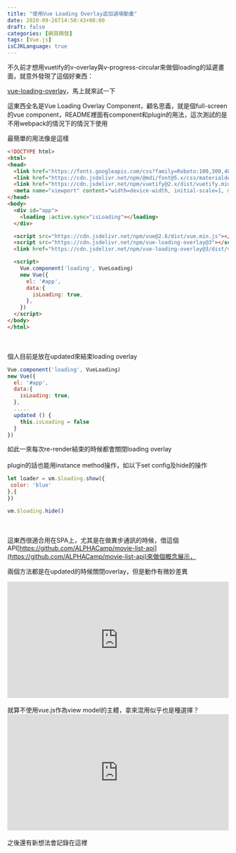 ```yaml
---
title: "使用Vue Loading Overlay追加過場動畫"
date: 2020-09-26T14:50:43+08:00
draft: false
categories: [網頁開發]
tags: [Vue.js]
isCJKLanguage: true
---
```

不久前才想用vuetify的v-overlay與v-progress-circular來做個loading的延遲畫面，就意外發現了這個好東西：
  
[vue-loading-overlay](https://www.npmjs.com/package/vue-loading-overlay)，馬上就來試一下

<!--more-->
這東西全名是Vue Loading Overlay Component，顧名思義，就是個full-screen的vue component，README裡面有component和plugin的用法，這次測試的是不用webpack的情況下的情況下使用

最簡單的用法像是這樣 
```html
<!DOCTYPE html>
<html>
<head>
  <link href="https://fonts.googleapis.com/css?family=Roboto:100,300,400,500,700,900" rel="stylesheet">
  <link href="https://cdn.jsdelivr.net/npm/@mdi/font@5.x/css/materialdesignicons.min.css" rel="stylesheet">
  <link href="https://cdn.jsdelivr.net/npm/vuetify@2.x/dist/vuetify.min.css" rel="stylesheet">
  <meta name="viewport" content="width=device-width, initial-scale=1, maximum-scale=1, user-scalable=no, minimal-ui">
</head>
<body>
  <div id="app">
    <loading :active.sync="isLoading"></loading>
  </div>

  <script src="https://cdn.jsdelivr.net/npm/vue@2.6/dist/vue.min.js"></script>
  <script src="https://cdn.jsdelivr.net/npm/vue-loading-overlay@3"></script>
  <link href="https://cdn.jsdelivr.net/npm/vue-loading-overlay@3/dist/vue-loading.css" rel="stylesheet">

  <script>
    Vue.component('loading', VueLoading)
    new Vue({
      el: '#app',
      data:{
        isLoading: true,
      },
    })
  </script> 
</body>
</html>
```
<br></br>
個人目前是放在updated來結束loading overlay
```js
Vue.component('loading', VueLoading)
new Vue({
  el: '#app',
  data:{
    isLoading: true,
  },
  .....
  updated () {
    this.isLoading = false
  }
})
```
如此一來每次re-render結束的時候都會關閉loading overlay
<br></br>
plugin的話也能用instance method操作，如以下set config及hide的操作
```js
let loader = vm.$loading.show({
 color: 'blue'
},{
})

vm.$loading.hide()
```
<br></br>
這東西很適合用在SPA上，尤其是在做異步通訊的時候，借這個API[https://github.com/ALPHACamp/movie-list-api](https://github.com/ALPHACamp/movie-list-api)來做個概念展示，
  
兩個方法都是在updated的時候關閉overlay，但是動作有微妙差異
<iframe height="265" style="width: 100%;" scrolling="no" title="vue loading1" src="https://codepen.io/aergfaerfaerg/embed/MWyLMWq?height=265&theme-id=light&default-tab=html,result" frameborder="no" loading="lazy" allowtransparency="true" allowfullscreen="true">
  See the Pen <a href='https://codepen.io/aergfaerfaerg/pen/MWyLMWq'>vue loading1</a> by rgsergreg
  (<a href='https://codepen.io/aergfaerfaerg'>@aergfaerfaerg</a>) on <a href='https://codepen.io'>CodePen</a>.
</iframe>
<br></br>
就算不使用vue.js作為view model的主體，拿來混用似乎也是種選擇？
<iframe height="265" style="width: 100%;" scrolling="no" title="vue loading2" src="https://codepen.io/aergfaerfaerg/embed/jOqyZNb?height=265&theme-id=light&default-tab=js,result" frameborder="no" loading="lazy" allowtransparency="true" allowfullscreen="true">
  See the Pen <a href='https://codepen.io/aergfaerfaerg/pen/jOqyZNb'>vue loading2</a> by rgsergreg
  (<a href='https://codepen.io/aergfaerfaerg'>@aergfaerfaerg</a>) on <a href='https://codepen.io'>CodePen</a>.
</iframe>
<br></br>
之後還有新想法會記錄在這裡

